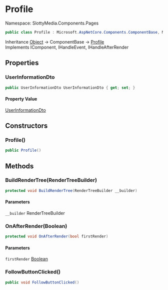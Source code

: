 # Profile

Namespace: SlottyMedia.Components.Pages

```csharp
public class Profile : Microsoft.AspNetCore.Components.ComponentBase, Microsoft.AspNetCore.Components.IComponent, Microsoft.AspNetCore.Components.IHandleEvent, Microsoft.AspNetCore.Components.IHandleAfterRender
```

Inheritance [Object](https://docs.microsoft.com/en-us/dotnet/api/system.object) → ComponentBase → [Profile](./slottymedia.components.pages.profile.md)<br>
Implements IComponent, IHandleEvent, IHandleAfterRender

## Properties

### **UserInformationDto**

```csharp
public UserInformationDto UserInformationDto { get; set; }
```

#### Property Value

[UserInformationDto](./slottymedia.backend.dtos.userinformationdto.md)<br>

## Constructors

### **Profile()**

```csharp
public Profile()
```

## Methods

### **BuildRenderTree(RenderTreeBuilder)**

```csharp
protected void BuildRenderTree(RenderTreeBuilder __builder)
```

#### Parameters

`__builder` RenderTreeBuilder<br>

### **OnAfterRender(Boolean)**

```csharp
protected void OnAfterRender(bool firstRender)
```

#### Parameters

`firstRender` [Boolean](https://docs.microsoft.com/en-us/dotnet/api/system.boolean)<br>

### **FollowButtonClicked()**

```csharp
public void FollowButtonClicked()
```
